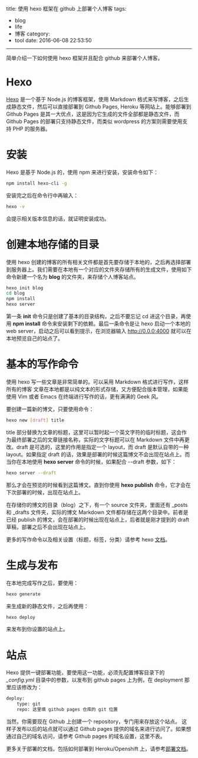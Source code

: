 title: 使用 hexo 框架在 github 上部署个人博客
tags:
  - blog
  - life
  - 博客
category:
  - tool
date: 2016-06-08 22:53:50
---

简单介绍一下如何使用 hexo 框架并且配合 github 来部署个人博客。

# Hexo
[Hexo](https://hexo.io/zh-cn/) 是一个基于 Node.js 的博客框架，使用 Markdown 格式来写博客，之后生成静态文件，然后可以直接部署到 Github Pages, Heroku 等网站上。能够部署到 Github Pages 是其一大优点，这是因为它生成的文件全部都是静态文件，而 Github Pages 的部署只支持静态文件，而类似 wordpress 的方案则需要使用支持 PHP 的服务器。

# 安装
Hexo 是基于 Node.js 的，使用 npm 来进行安装，安装命令如下：
```bash
npm install hexo-cli -g
```
安装完之后在命令行中再输入：
```bash
hexo -v
```
会提示相关版本信息的话，就证明安装成功。

# 创建本地存储的目录
使用 hexo 创建的博客的所有相关文件都是首先要存储于本地的，之后再选择部署到服务器上。我们需要在本地有一个对应的文件夹存储所有的生成文件，使用如下命令新建一个名为 **blog** 的文件夹，来存储个人博客站点。
```bash
hexo init blog
cd blog
npm install
hexo server
```
第一条 **init** 命令只是创建了基本的目录结构，之后不要忘记 cd 进这个目录，再使用 **npm install** 命令来安装剩下的依赖。最后一条命令是让 hexo 启动一个本地的 web server，启动之后可以看到提示，在浏览器输入 http://0.0.0:4000 就可以在本地预览自己的站点了。

# 基本的写作命令
使用 hexo 写一些文章是非常简单的。可以采用 Markdown 格式进行写作，这样所有的博客 文章在本地都是以纯文本的形式存储，又方便配合版本管理，如果能使用 Vim 或者 Emacs 在终端进行写作的话，更有满满的 Geek 风。

要创建一篇新的博文，只要使用命令：
```bash
hexo new [draft] title
```

title 部分替换为文章的标题，这里可以暂时起一个英文字符的临时标题，这会作为最终部署之后的文章链接名称，实际的文字标题可以在 Markdown 文件中再更改。draft 是可选的，这里的作用是指定一个 layout，而 draft 是默认自带的一种 layout。如果指定 draft 的话，效果是部署的时候这篇博文不会出现在站点上。而当你在本地使用 **hexo server** 命令的时候，如果配合 --draft 参数，如下：
```bash
hexo server --draft
```
那么才会在预览的时候看到这篇博文。直到你使用 **hexo publish** 命令，它才会在下次部署的时候，出现在站点上。

在存储你的博文的目录（blog）之下，有一个 source 文件夹，里面还有 _posts 和 _drafts 文件夹，实际的博文 Markdown 文件都存储在这两个目录中。前者是已经 publish 的博文，会在部署的时候出现在站点上，后者就是刚才提到的 draft 草稿，部署之后不会出现在站点上。

更多的写作命令以及相关设置（标题，标签，分类）请参考 hexo [文档](https://hexo.io/zh-cn/docs/writing.html)。

# 生成与发布
在本地完成写作之后，要使用：
```bash
hexo generate
```
来生成新的静态文件，之后再使用：
```bash
hexo deploy
```
来发布到你设置的站点上。

# 站点
Hexo 提供一键部署功能，要使用这一功能，必须先配置博客目录下的 *_config.yml* 目录中的参数，以发布到 github pages 上为例，在 deployment 那里应该修改为：
```bash
deploy:
    type: git
    repo: 这里填 github pages 仓库的 git 位置
```
当然，你需要现在 Github 上创建一个 repository，专门用来存放这个站点。
这样子发布以后的站点就可以通过 Github pages 提供的域名来进行访问了。如果想通过自己的域名访问，请参考 Github pages 的域名设置，这里不表。

更多关于部署的文档，包括如何部署到 Heroku/Openshift 上，请参考[部署文档](https://hexo.io/zh-cn/docs/deployment.html)。
